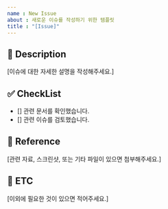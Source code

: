 ```yaml
---
name : New Issue
about : 새로운 이슈를 작성하기 위한 템플릿
title : "[Issue]"
---
```


## 📌 Description

[이슈에 대한 자세한 설명을 작성해주세요.]

## ✅ CheckList

- [] 관련 문서를 확인했습니다.
- [] 관련 이슈를 검토했습니다.

## 📁 Reference

[관련 자료, 스크린샷, 또는 기타 파일이 있으면 첨부해주세요.]

## 📎 ETC

[이외에 필요한 것이 있으면 적어주세요.]